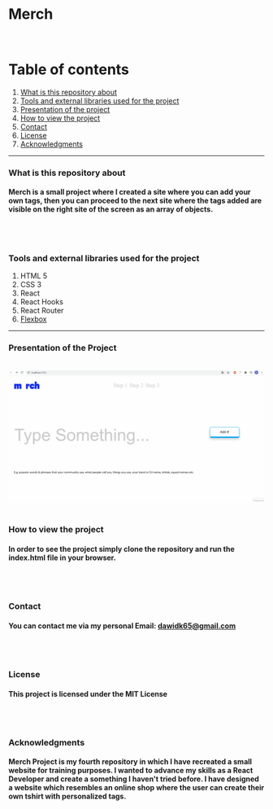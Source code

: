# Merch
&nbsp;

# Table of contents
1. [What is this repository about](#introduction)
2. [Tools and external libraries used for the project](#tools)
3. [Presentation of the project](#presentation)
4. [How to view the project](#installation)
5. [Contact](#Contact)
6. [License](#License)
7. [Acknowledgments](#Acknowledgments)
&nbsp;
---
<a name="introduction"></a>
### What is this repository about

#### Merch is a small project where I created a site where you can add your own tags, then you can proceed to the next site where the tags added are visible on the right site of the screen as an array of objects.
&nbsp;
---
<a name="tools"></a>
### Tools and external libraries used for the project
 1. HTML 5
 2. CSS 3
 3. React
 4. React Hooks
 5. React Router
 6. [Flexbox](https://css-tricks.com/snippets/css/a-guide-to-flexbox/)
&nbsp;
---
<a name="images"></a>
### Presentation of the Project
&nbsp;
![](presentation.gif)
&nbsp;

<a name="installation"></a>
### How to view the project

#### In order to see the project simply clone the repository and run the index.html file in your browser.
&nbsp;
---

### Contact

#### You can contact me via my personal Email: dawidk65@gmail.com
&nbsp;
---

### License

#### This project is licensed under the MIT License
&nbsp;
---

### Acknowledgments

#### Merch Project is my fourth repository in which I have recreated a small website for training purposes. I wanted to advance my skills as a React Developer and create a something I haven't tried before. I have designed a website which resembles an online shop where the user can create their own tshirt with personalized tags.
&nbsp;

